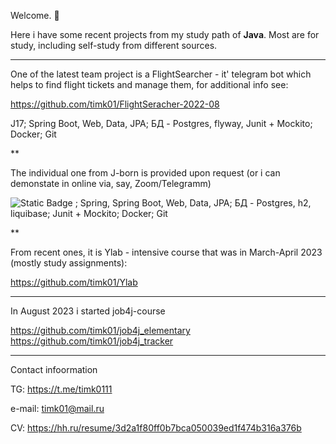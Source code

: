 Welcome. :open_hands:

Here i have some recent projects from my study path of <strong>Java</strong>. Most are for study, including self-study from different sources. 

***

One of the latest team project is a FlightSearcher - it' telegram bot which helps to find flight tickets and manage them, for additional info see:

https://github.com/timk01/FlightSeracher-2022-08

J17; Spring Boot, Web, Data, JPA; БД - Postgres, flyway,
Junit + Mockito; Docker; Git

**

The individual one from J-born is provided upon request (or i can demonstate in online via, say, Zoom/Telegramm)

![Static Badge](https://img.shields.io/badge/Java%20-%20%3E%3D%208%20-%20smth)
; Spring, Spring Boot, Web, Data, JPA; БД - Postgres, h2, liquibase; Junit + Mockito; Docker; Git

**

From recent ones, it is Ylab - intensive course that was in March-April 2023 (mostly study assignments):

https://github.com/timk01/Ylab

***

In August 2023 i started job4j-course

https://github.com/timk01/job4j_elementary
https://github.com/timk01/job4j_tracker

***

Contact infoormation

TG: https://t.me/timk0111

e-mail: timk01@mail.ru

CV: https://hh.ru/resume/3d2a1f80ff0b7bca050039ed1f474b316a376b

